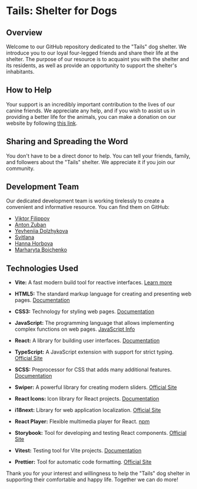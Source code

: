 # Tails: Shelter for Dogs

## Overview

Welcome to our GitHub repository dedicated to the "Tails" dog shelter. We introduce you to our loyal four-legged friends and share their life at the shelter. The purpose of our resource is to acquaint you with the shelter and its residents, as well as provide an opportunity to support the shelter's inhabitants.

## How to Help

Your support is an incredibly important contribution to the lives of our canine friends. We appreciate any help, and if you wish to assist us in providing a better life for the animals, you can make a donation on our website by following [this link](https://martys-dogs.vercel.app/).

## Sharing and Spreading the Word

You don't have to be a direct donor to help. You can tell your friends, family, and followers about the "Tails" shelter. We appreciate it if you join our community.

## Development Team

Our dedicated development team is working tirelessly to create a convenient and informative resource. You can find them on GitHub:

- [Viktor Filippov](https://github.com/jackal7819)
- [Anton Zuban](https://github.com/slepec2018)
- [Yevheniia Dolzhykova](https://github.com/djucy)
- [Svitlana](https://github.com/tsvetanat)
- [Hanna Horbova](https://github.com/varenyk-lover)
- [Marharyta Boichenko](https://github.com/MarharytaBoichenko)


## Technologies Used

- **Vite:** A fast modern build tool for reactive interfaces. [Learn more](https://vitejs.dev/)

- **HTML5:** The standard markup language for creating and presenting web pages. [Documentation](https://developer.mozilla.org/en-US/docs/Web/HTML)

- **CSS3:** Technology for styling web pages. [Documentation](https://developer.mozilla.org/en-US/docs/Web/CSS)

- **JavaScript:** The programming language that allows implementing complex functions on web pages. [JavaScript Info](https://javascript.info/)

- **React:** A library for building user interfaces. [Documentation](https://react.dev/)

- **TypeScript:** A JavaScript extension with support for strict typing. [Official Site](https://www.typescriptlang.org/)

- **SCSS:** Preprocessor for CSS that adds many additional features. [Documentation](https://sass-lang.com/)

- **Swiper:** A powerful library for creating modern sliders. [Official Site](https://swiperjs.com/)

- **React Icons:** Icon library for React projects. [Documentation](https://react-icons.github.io/react-icons/)

- **i18next:** Library for web application localization. [Official Site](https://www.i18next.com/)

- **React Player:** Flexible multimedia player for React. [npm](https://www.npmjs.com/package/react-player)

- **Storybook:** Tool for developing and testing React components. [Official Site](https://storybook.js.org/)

- **Vitest:** Testing tool for Vite projects. [Documentation](https://vitejs.dev/guide/testing)

- **Prettier:** Tool for automatic code formatting. [Official Site](https://prettier.io/)

Thank you for your interest and willingness to help the "Tails" dog shelter in supporting their comfortable and happy life. Together we can do more!